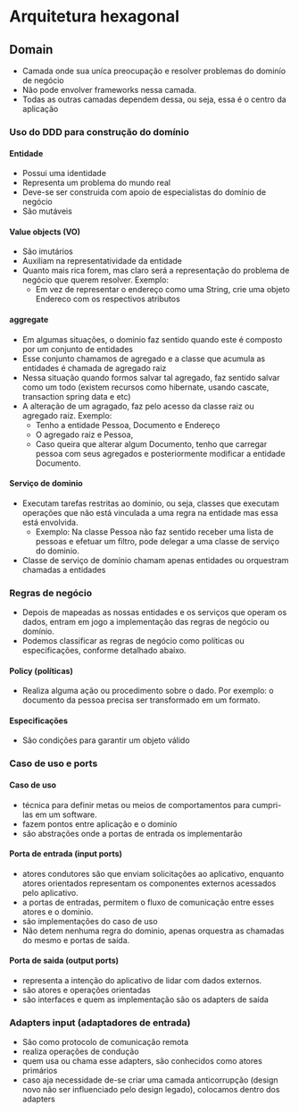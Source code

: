 # Arquitetura hexagonal

## Domain
- Camada onde sua uníca preocupação e resolver problemas do dominío de negócio
- Não pode envolver frameworks nessa camada.
- Todas as outras camadas dependem dessa, ou seja, essa é o centro da aplicação


### Uso do DDD para construção do domínio

#### Entidade
- Possui uma identidade
- Representa um problema do mundo real
- Deve-se ser construida com apoio de especialistas do domínio de negócio
- São mutáveis

#### Value objects (VO)
- São imutários
- Auxiliam na representatividade da entidade
- Quanto mais rica forem, mas claro será a representação do problema de negócio que querem resolver. Exemplo:
  - Em vez de representar o endereço como uma String, crie uma objeto Endereco com os respectivos atributos 

#### aggregate
- Em algumas situações, o dominio faz sentido quando este é composto por um conjunto de entidades
- Esse conjunto chamamos de agregado e a classe que acumula as entidades é chamada de agregado raiz
- Nessa situação quando formos salvar tal agregado, faz sentido salvar como um todo (existem recursos como hibernate, usando cascate, transaction spring data e etc)
- A alteração de um agragado, faz pelo acesso da classe raiz ou agregado raiz. Exemplo:
  - Tenho a entidade Pessoa, Documento e Endereço
  - O agregado raiz e Pessoa, 
  - Caso queira que alterar algum Documento, tenho que carregar pessoa com seus agregados e posteriormente modificar a entidade Documento.

#### Serviço de dominio
- Executam tarefas restritas ao dominio, ou seja, classes que executam operações que não está vinculada a uma regra na entidade mas essa está envolvida.
  - Exemplo: Na classe Pessoa não faz sentido receber uma lista de pessoas e efetuar um filtro, pode delegar a uma classe de serviço do dominio.
- Classe de serviço de domínio chamam apenas entidades ou orquestram chamadas a entidades 

### Regras de negócio
- Depois de mapeadas as nossas entidades e os serviços que operam os dados, entram em jogo a implementação das regras de negócio ou domínio.
- Podemos classificar as regras de negócio como políticas ou especificações, conforme detalhado abaixo.

#### Policy (políticas)
- Realiza alguma ação ou procedimento sobre o dado. Por exemplo: o documento da pessoa precisa ser transformado em um formato.

#### Especificações
- São condições para garantir um objeto válido

### Caso de uso e ports

#### Caso de uso
- técnica para definir metas ou meios de comportamentos para cumpri-las em um software.
- fazem pontos entre aplicação e o dominío
- são abstrações onde a portas de entrada os implementarão

#### Porta de entrada (input ports)
- atores condutores são que enviam solicitações ao aplicativo, enquanto atores orientados representam os componentes externos acessados pelo aplicativo.
- a portas de entradas, permitem o fluxo de comunicação entre esses atores e o dominio.
- são implementações do caso de uso
- Não detem nenhuma regra do dominio, apenas orquestra as chamadas do mesmo e portas de saída.

#### Porta de saida (output ports)
- representa a intenção do aplicativo de lidar com dados externos.
- são atores e operações orientadas
- são interfaces e quem as implementação são os adapters de saída

### Adapters input (adaptadores de entrada)
- São como protocolo de comunicação remota
- realiza operações de condução
- quem usa ou chama esse adapters, são conhecidos como atores primários
- caso aja necessidade de-se criar uma camada anticorrupção (design novo não ser influenciado pelo design legado), colocamos dentro dos adapters
